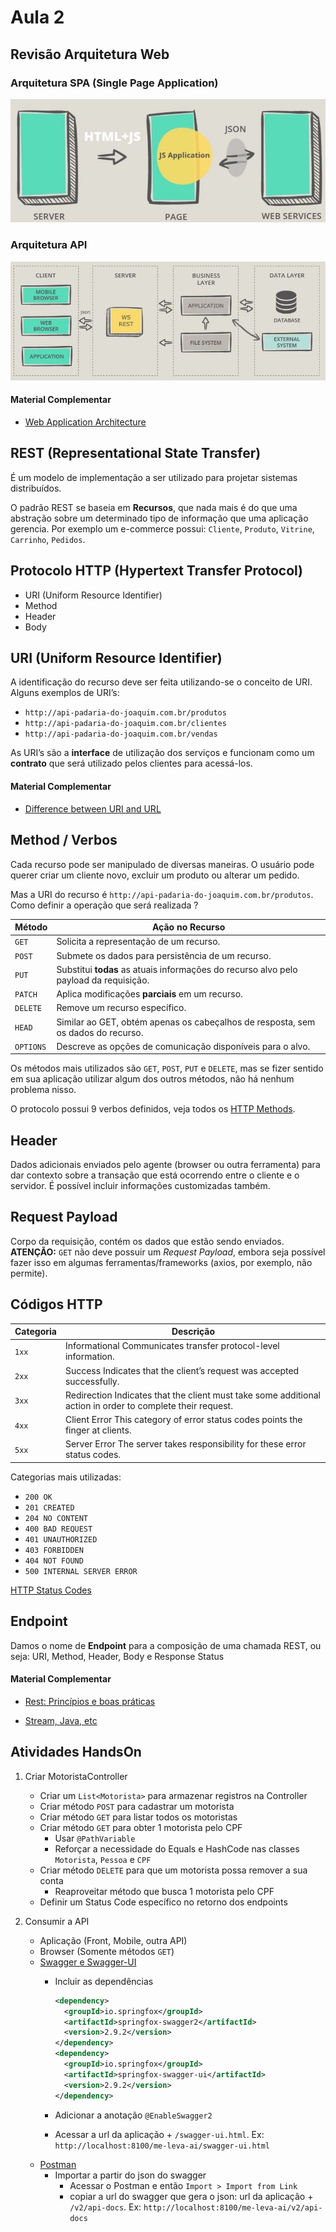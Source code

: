 # Aula 2

## Revisão Arquitetura Web

### Arquitetura SPA (Single Page Application)
![Arquitetura SPA](resources/arch-spa.JPG)

### Arquitetura API
![Arquitetura API](resources/arch-api.JPG)

#### Material Complementar
- [Web Application Architecture](https://existek.com/blog/web-application-architecture/)

## REST (Representational State Transfer)

É um modelo de implementação a ser utilizado para projetar sistemas distribuídos.

O padrão REST se baseia em **Recursos**, que nada mais é do que uma abstração sobre um determinado tipo de informação que uma aplicação gerencia. Por exemplo um e-commerce possui: `Cliente`, `Produto`, `Vitrine`, `Carrinho`, `Pedidos`.

## Protocolo HTTP (Hypertext Transfer Protocol)

  - URI (Uniform Resource Identifier)
  - Method
  - Header
  - Body

## URI (Uniform Resource Identifier)

A identificação do recurso deve ser feita utilizando-se o conceito de URI. Alguns exemplos de URI’s:

- `http://api-padaria-do-joaquim.com.br/produtos`
- `http://api-padaria-do-joaquim.com.br/clientes`
- `http://api-padaria-do-joaquim.com.br/vendas`

As URI’s são a **interface** de utilização dos serviços e funcionam como um **contrato** que será utilizado pelos clientes para acessá-los.

#### Material Complementar
- [Difference between URI and URL](https://dev.to/flippedcoding/what-is-the-difference-between-a-uri-and-a-url-4455)

## Method / Verbos

Cada recurso pode ser manipulado de diversas maneiras. O usuário pode querer criar um cliente novo, excluir um produto ou alterar um pedido.

Mas a URI do recurso é `http://api-padaria-do-joaquim.com.br/produtos`. Como definir a operação que será realizada ?

| Método    | Ação no Recurso |
| --------- | --------------- |
| `GET`     | Solicita a representação de um recurso. | 
| `POST`    | Submete os dados para persistência de um recurso. |
| `PUT`     | Substitui **todas** as atuais informações do recurso alvo pelo payload da requisição. |
| `PATCH`   | Aplica modificações **parciais** em um recurso. |
| `DELETE`  | Remove um recurso específico. |
| `HEAD`    | Similar ao GET, obtém apenas os cabeçalhos de resposta, sem os dados do recurso. |
| `OPTIONS` | Descreve as opções de comunicação disponíveis para o alvo. |

Os métodos mais utilizados são `GET`, `POST`, `PUT` e `DELETE`, mas se fizer sentido em sua aplicação utilizar algum dos outros métodos, não há nenhum problema nisso.

O protocolo possui 9 verbos definidos, veja todos os [HTTP Methods](https://developer.mozilla.org/pt-BR/docs/Web/HTTP/Methods).

## Header 

Dados adicionais enviados pelo agente (browser ou outra ferramenta) para dar contexto sobre a transação que está ocorrendo entre o cliente e o servidor. É possível incluir informações customizadas também.

## Request Payload

Corpo da requisição, contém os dados que estão sendo enviados. **ATENÇÃO:** `GET` não deve possuir um *Request Payload*, embora seja possível fazer isso em algumas ferramentas/frameworks (axios, por exemplo, não permite).

## Códigos HTTP

| Categoria | Descrição |
| --- | --- |
| `1xx` | Informational	Communicates transfer protocol-level information. |
| `2xx` | Success	Indicates that the client’s request was accepted successfully. |
| `3xx` | Redirection	Indicates that the client must take some additional action in order to complete their request. |
| `4xx` | Client Error	This category of error status codes points the finger at clients. |
| `5xx` | Server Error	The server takes responsibility for these error status codes. |

Categorias mais utilizadas:
  - `200 OK`
  - `201 CREATED`
  - `204 NO CONTENT`
  - `400 BAD REQUEST`
  - `401 UNAUTHORIZED`
  - `403 FORBIDDEN`
  - `404 NOT FOUND`
  - `500 INTERNAL SERVER ERROR`

[HTTP Status Codes](https://restfulapi.net/http-status-codes/)

## Endpoint

Damos o nome de **Endpoint** para a composição de uma chamada REST, ou seja: URI, Method, Header, Body e Response Status

#### Material Complementar

- [Rest: Princípios e boas práticas](http://blog.caelum.com.br/rest-principios-e-boas-praticas/)

- [Stream, Java, etc](https://www.baeldung.com/)

## Atividades HandsOn

1. Criar MotoristaController
    - Criar um `List<Motorista>` para armazenar registros na Controller
    - Criar método `POST` para cadastrar um motorista
    - Criar método `GET` para listar todos os motoristas
    - Criar método `GET` para obter 1 motorista pelo CPF
        - Usar `@PathVariable`
        - Reforçar a necessidade do Equals e HashCode nas classes `Motorista`, `Pessoa` e `CPF`
    - Criar método `DELETE` para que um motorista possa remover a sua conta
        - Reaproveitar método que busca 1 motorista pelo CPF
    - Definir um Status Code específico no retorno dos endpoints

1. Consumir a API
    - Aplicação (Front, Mobile, outra API)
    - Browser (Somente métodos `GET`)
    - [Swagger e Swagger-UI](https://swagger.io/)
      - Incluir as dependências
      
        ```xml
        <dependency>
          <groupId>io.springfox</groupId>
          <artifactId>springfox-swagger2</artifactId>
          <version>2.9.2</version>
        </dependency>
        <dependency>
          <groupId>io.springfox</groupId>
          <artifactId>springfox-swagger-ui</artifactId>
          <version>2.9.2</version>
        </dependency>    
        ```
      - Adicionar a anotação `@EnableSwagger2`
      - Acessar a url da aplicação + `/swagger-ui.html`. Ex: `http://localhost:8100/me-leva-ai/swagger-ui.html`
    - [Postman](https://www.getpostman.com/)
      - Importar a partir do json do swagger 
        - Acessar o Postman e então `Import > Import from Link`
        - copiar a url do swagger que gera o json: url da aplicação + `/v2/api-docs`. Ex: `http://localhost:8100/me-leva-ai/v2/api-docs`
